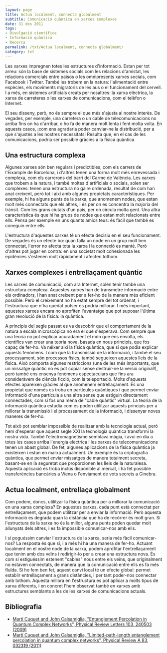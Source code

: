 ```yaml
---
layout: page
title: Actua localment, connecta globalment
subtitle: Comunicació quàntica en xarxes complexes
date: 31 des 2011
tags:
- Divulgació científica
- Informació quàntica
- Recerca
permalink: /txt/Actua localment, connecta globalment/
category: txt
---
```


Les xarxes impregnen totes les estructures d'informació. Estan per tot arreu:
són la base de sistemes socials com les relacions d'amistat, les relacions
comercials entre països o les omnipresents xarxes socials, com Facebook i
Twitter. També les trobem en la natura: l'alimentació entre espècies, els
moviments migratoris de les aus o el funcionament del cervell. I a més, en
sistemes artificials creats per nosaltres: la xarxa elèctrica, la xarxa de
carreteres o les xarxes de comunicacions, com el telèfon o Internet.

El seu disseny, però, no és sempre el que més s'ajusta al nostre interès. De
vegades, per exemple, una carretera o un cable de telecomunicacions no arriba
fins on ha d'arribar, o ho fa de manera molt lenta i fent molta volta. En
aquests casos, ¡com ens agradaria poder canviar-ne la distribució, per a que
s'ajustés a les nostres necessitats! Resulta que, en el cas de les
comunicacions, podria ser possible gràcies a la física quàntica.

## Una estructura complexa

Algunes xarxes són ben regulars i predictibles, com els carrers de l'Eixample
de Barcelona, i d'altres tenen una forma molt més enrevessada i complexa, com
els carrerons del barri del Carme de València. Les xarxes que trobem a la
natura, i també moltes d'artificials o socials, solen ser complexes: tenen una
estructura no gaire ordenada, resultat de com han anat creixent, però tot i
així amb algunes propietats característiques. Per exemple, hi ha alguns punts
de la xarxa, que anomenem nodes, que estan molt més connectats que els altres,
i és per on es concentra la majoria del trànsit. Com les grans ciutats d'un
país, per on circula molta gent. Una altra característica és que hi ha grups
de nodes que estan molt relacionats entre ells. Pensa per exemple en uns
quants amics teus: és fàcil que també es coneguin entre ells.

L'estructura d'aquestes xarxes té un efecte decisiu en el seu funcionament. De
vegades és un efecte bo: quan falla un node en un grup molt ben connectat,
l'error no afecta tota la xarxa i la connexió es manté. Però d'altres pot
jugar en contra: en una societat molt cohesionada les epidèmies s'estenen molt
ràpidament i afecten tothom.

## Xarxes complexes i entrellaçament quàntic

Les xarxes de comunicació, com ara Internet, solen tenir també una estructura
complexa. Aquestes xarxes han de transmetre informació entre els ordinadors, i
han anat creixent per a fer-ho de la manera més eficient possible. Però el
creixement no ha estat sempre del tot ordenat, i l'estructura que n'ha quedat
potser es podria millorar. I més important, aquestes xarxes encara no
aprofiten l'avantatge que pot suposar l'última gran revolució de la física: la
quàntica.

A principis del segle passat es va descobrir que el comportament de la natura
a escala microscòpica no era el que s'esperava. Com sempre que una teoria no
pot explicar acuradament el món que ens envolta, els científics van crear una
teoria nova, basada en nous principis, que fos capaç de fer-ho. Va néixer així
la física quàntica, que sí que podia explicar aquests fenòmens. I com que la
transmissió de la informació, i també el seu processament, són processos
físics, també segueixen aquestes lleis de la física. Això comporta algunes
restriccions (una de les més importants, que un missatge quàntic no es pot
copiar sense destruir-ne la versió original!), però també ens ensenya fenòmens
espectaculars que fins ara consideràvem de ciència ficció, com la
teleportació. Molts d'aquests efectes apareixen gràcies al que anomenem
entrellaçament. És una propietat que només es troba en partícules quàntiques i
que permet enviar informació d'una partícula a una altra sense que estiguin
directament connectades, com si fos una mena de "cable quàntic" virtual. La
teoria de la informació quàntica estudia com es poden utilitzar aquests
principis per a millorar la transmissió i el processament de la informació, i
dissenyar noves maneres de fer-ho.

Tot això pot semblar impossible de realitzar amb la tecnologia actual, però
hem d'esperar que aquest segle XXI la tecnologia quàntica transformi la nostra
vida. També l'electromagnetisme semblava màgia, i avui en dia a totes les
cases arriba l'energia elèctrica i les xarxes de telecomunicacions tenen un
abast global. De fet, algunes aplicacions de la física quàntica ja existeixen
i estan en marxa actualment. Un exemple és la criptografia quàntica, que
permet enviar missatges de manera totalment secreta, basant-se en la seguretat
que proporcionen les lleis de la naturalesa. Aquesta aplicació es troba inclús
disponible al mercat, i ha fet possible transferències bancàries a Viena o
l'enviament de vots secrets a Ginebra.

## Actua localment, entrellaça globalment

Com podem, doncs, utilitzar la física quàntica per a millorar la comunicació
en una xarxa complexa? En aquestes xarxes, cada punt està connectat per
entrellaçament, que podem utilitzar per a enviar la informació. Però aquesta
informació es degrada quan la distància que ha de recórrer és molt gran. Si
l'estructura de la xarxa no és la millor, alguns punts poden quedar molt
allunyats dels altres, i es fa impossible comunicar-nos amb ells.

I si poguéssim canviar l'estructura de la xarxa, seria més fàcil
comunicar-nos? La resposta és que sí, i a més hi ha una manera de fer-ho.
Actuant localment en el nostre node de la xarxa, podem aprofitar
l'entrellaçament que tenim amb dos veïns i redirigir-lo per a crear una
estructura nova. És com si estiguéssim estenent "cables" nous entre els veïns,
que originalment no estaven connectats, de manera que la comunicació entre
ells es fa més fluïda. Si ho fem ben fet, aquest canvi local té un efecte
global: permet establir entrellaçament a grans distàncies, i per tant
poder-nos connectar amb tothom. Aquesta millora en l'estructura es pot aplicar
a molts tipus de xarxa diferents, i en concret l'hem observat també en xarxes
amb estructures semblants a les de les xarxes de comunicacions actuals.

## Bibliografia

- [Martí Cuquet and John Calsamiglia, "Entanglement Percolation in Quantum Complex Networks", Physical Review Letters 103, 240503 (2009)](http://link.aps.org/abstract/PRL/v103/e240503)
- [Martí Cuquet and John Calsamiglia, "Limited-path-length entanglement percolation in quantum complex networks", Physical Review A 83, 032319 (2011)](http://pra.aps.org/abstract/PRA/v83/i3/e032319)
